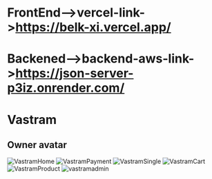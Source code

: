 
FrontEnd-->vercel-link->https://belk-xi.vercel.app/
=======


# Backened-->backend-aws-link->https://json-server-p3iz.onrender.com/

# Vastram

## Owner avatar

![VastramHome](https://user-images.githubusercontent.com/64821457/229431372-7c95683a-2299-4424-a749-882deb3eb64c.png)
![VastramPayment](https://user-images.githubusercontent.com/64821457/229431390-f0fb6e14-164d-46be-938d-7c447ff76fa3.png)
![VastramSingle](https://user-images.githubusercontent.com/64821457/229431404-6eb4462f-5654-43b7-989a-968391ee3b90.png)
![VastramCart](https://user-images.githubusercontent.com/64821457/229431411-1eb3f57c-6877-4a08-8641-2c3229f99673.png)
![VastramProduct](https://user-images.githubusercontent.com/64821457/229431487-d28c4f5d-cccd-46d9-97e2-69fad69dd9d0.png)
![vastramadmin](https://user-images.githubusercontent.com/64821457/229431501-d910b9fb-8a92-46f5-bfb4-394981b72b60.png)


